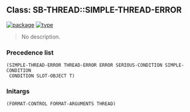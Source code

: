 ## Class: SB-THREAD::SIMPLE-THREAD-ERROR
[![package](https://img.shields.io/badge/Package-SB--THREAD-5f9ea0.svg?style=social&colorA=999999)](../) [![type](https://img.shields.io/badge/Type-Class-5f9ea0.svg?style=social&colorA=999999)](../#class) 

> No description.

### Precedence list
```
(SIMPLE-THREAD-ERROR THREAD-ERROR ERROR SERIOUS-CONDITION SIMPLE-CONDITION
 CONDITION SLOT-OBJECT T)
```
### Initargs
```
(FORMAT-CONTROL FORMAT-ARGUMENTS THREAD)
```
